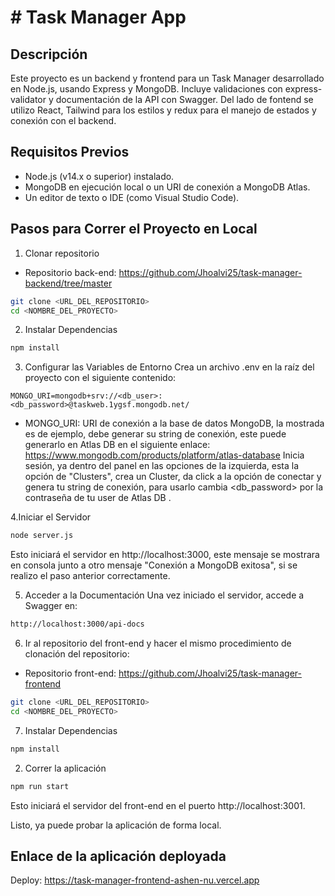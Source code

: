 # # Task Manager App

## Descripción

Este proyecto es un backend y frontend para un Task Manager desarrollado en Node.js, usando Express y MongoDB. Incluye validaciones con express-validator y documentación de la API con Swagger. Del lado de fontend se utilizo React, Tailwind para los estilos y redux para el manejo de estados y conexión con el backend.

## Requisitos Previos

- Node.js (v14.x o superior) instalado.
- MongoDB en ejecución local o un URI de conexión a MongoDB Atlas.
- Un editor de texto o IDE (como Visual Studio Code).

## Pasos para Correr el Proyecto en Local

1. Clonar repositorio 
- Repositorio back-end: https://github.com/Jhoalvi25/task-manager-backend/tree/master


```bash
git clone <URL_DEL_REPOSITORIO>
cd <NOMBRE_DEL_PROYECTO>
```
2. Instalar Dependencias

```bash
npm install
```

3. Configurar las Variables de Entorno Crea un archivo .env en la raíz del proyecto con el siguiente contenido:
 
```plaintext
MONGO_URI=mongodb+srv://<db_user>:<db_password>@taskweb.1ygsf.mongodb.net/
```
- MONGO_URI: URI de conexión a la base de datos MongoDB, la mostrada es de ejemplo, debe generar su string de conexión, este puede generarlo en Atlas DB en el siguiente enlace: https://www.mongodb.com/products/platform/atlas-database Inicia sesión, ya dentro del panel en las opciones de la izquierda, esta la opción de "Clusters", crea un Cluster, da click a la opción de conectar y genera tu string de conexión, para usarlo cambia <db_password> por la contraseña de tu user de Atlas DB .

4.Iniciar el Servidor

```bash
node server.js
```
Esto iniciará el servidor en http://localhost:3000, este mensaje se mostrara en consola junto a otro mensaje "Conexión a MongoDB exitosa", si se realizo el paso anterior correctamente.


5. Acceder a la Documentación Una vez iniciado el servidor, accede a Swagger en:

```bash
http://localhost:3000/api-docs
```

6. Ir al repositorio del front-end y hacer el mismo procedimiento de clonación del repositorio:

- Repositorio front-end: https://github.com/Jhoalvi25/task-manager-frontend

```bash
git clone <URL_DEL_REPOSITORIO>
cd <NOMBRE_DEL_PROYECTO>
```

7. Instalar Dependencias

```bash
npm install
```

2. Correr la aplicación

```bash
npm run start
```
Esto iniciará el servidor del front-end en el puerto http://localhost:3001.

Listo, ya puede probar la aplicación de forma local.

## Enlace de la aplicación deployada

Deploy: https://task-manager-frontend-ashen-nu.vercel.app





